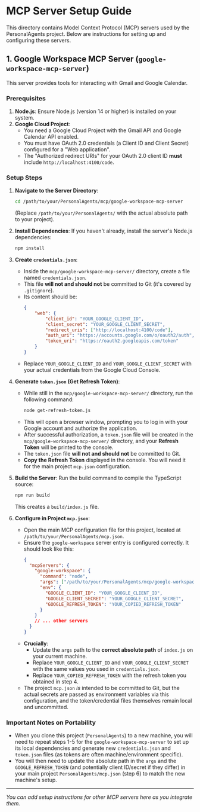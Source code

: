 # MCP Server Setup Guide

This directory contains Model Context Protocol (MCP) servers used by the PersonalAgents project.
Below are instructions for setting up and configuring these servers.

## 1. Google Workspace MCP Server (`google-workspace-mcp-server`)

This server provides tools for interacting with Gmail and Google Calendar.

### Prerequisites

1.  **Node.js**: Ensure Node.js (version 14 or higher) is installed on your system.
2.  **Google Cloud Project**:
    *   You need a Google Cloud Project with the Gmail API and Google Calendar API enabled.
    *   You must have OAuth 2.0 credentials (a Client ID and Client Secret) configured for a "Web application".
    *   The "Authorized redirect URIs" for your OAuth 2.0 client ID **must** include `http://localhost:4100/code`.

### Setup Steps

1.  **Navigate to the Server Directory**:
    ```bash
    cd /path/to/your/PersonalAgents/mcp/google-workspace-mcp-server
    ```
    (Replace `/path/to/your/PersonalAgents/` with the actual absolute path to your project).

2.  **Install Dependencies**:
    If you haven't already, install the server's Node.js dependencies:
    ```bash
    npm install
    ```

3.  **Create `credentials.json`**:
    *   Inside the `mcp/google-workspace-mcp-server/` directory, create a file named `credentials.json`.
    *   This file **will not and should not** be committed to Git (it's covered by `.gitignore`).
    *   Its content should be:
        ```json
        {
            "web": {
                "client_id": "YOUR_GOOGLE_CLIENT_ID",
                "client_secret": "YOUR_GOOGLE_CLIENT_SECRET",
                "redirect_uris": ["http://localhost:4100/code"],
                "auth_uri": "https://accounts.google.com/o/oauth2/auth",
                "token_uri": "https://oauth2.googleapis.com/token"
            }
        }
        ```
    *   Replace `YOUR_GOOGLE_CLIENT_ID` and `YOUR_GOOGLE_CLIENT_SECRET` with your actual credentials from the Google Cloud Console.

4.  **Generate `token.json` (Get Refresh Token)**:
    *   While still in the `mcp/google-workspace-mcp-server/` directory, run the following command:
        ```bash
        node get-refresh-token.js
        ```
    *   This will open a browser window, prompting you to log in with your Google account and authorize the application.
    *   After successful authorization, a `token.json` file will be created in the `mcp/google-workspace-mcp-server/` directory, and your **Refresh Token** will be printed to the console.
    *   The `token.json` file **will not and should not** be committed to Git.
    *   **Copy the Refresh Token** displayed in the console. You will need it for the main project `mcp.json` configuration.

5.  **Build the Server**:
    Run the build command to compile the TypeScript source:
    ```bash
    npm run build
    ```
    This creates a `build/index.js` file.

6.  **Configure in Project `mcp.json`**:
    *   Open the main MCP configuration file for this project, located at `/path/to/your/PersonalAgents/mcp.json`.
    *   Ensure the `google-workspace` server entry is configured correctly. It should look like this:
        ```json
        {
          "mcpServers": {
            "google-workspace": {
              "command": "node",
              "args": ["/path/to/your/PersonalAgents/mcp/google-workspace-mcp-server/build/index.js"],
              "env": {
                "GOOGLE_CLIENT_ID": "YOUR_GOOGLE_CLIENT_ID",
                "GOOGLE_CLIENT_SECRET": "YOUR_GOOGLE_CLIENT_SECRET",
                "GOOGLE_REFRESH_TOKEN": "YOUR_COPIED_REFRESH_TOKEN"
              }
            }
            // ... other servers
          }
        }
        ```
    *   **Crucially**:
        *   Update the `args` path to the **correct absolute path** of `index.js` on your current machine.
        *   Replace `YOUR_GOOGLE_CLIENT_ID` and `YOUR_GOOGLE_CLIENT_SECRET` with the same values you used in `credentials.json`.
        *   Replace `YOUR_COPIED_REFRESH_TOKEN` with the refresh token you obtained in step 4.
    *   The project `mcp.json` *is* intended to be committed to Git, but the actual secrets are passed as environment variables via this configuration, and the token/credential files themselves remain local and uncommitted.

### Important Notes on Portability

*   When you clone this project (`PersonalAgents`) to a new machine, you will need to repeat steps 1-5 for the `google-workspace-mcp-server` to set up its local dependencies and generate new `credentials.json` and `token.json` files (as tokens are often machine/environment specific).
*   You will then need to update the absolute path in the `args` and the `GOOGLE_REFRESH_TOKEN` (and potentially client ID/secret if they differ) in your main project `PersonalAgents/mcp.json` (step 6) to match the new machine's setup.

---

*You can add setup instructions for other MCP servers here as you integrate them.* 